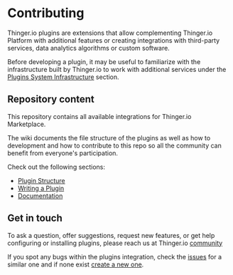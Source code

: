 
# Contributing

Thinger.io plugins are extensions that allow complementing Thinger.io Platform with additional features or creating integrations with third-party services, data analytics algorithms or custom software.

Before developing a plugin, it may be useful to familiarize with the infrastructure built by Thinger.io to work with additional services under the [Plugins System Infrastructure](/plugins-system-infrastructure) section.

## Repository content

This repository contains all available integrations for Thinger.io Marketplace.

The wiki documents the file structure of the plugins as well as how to development and how to contribute to this repo so all the community can benefit from everyone's participation.

Check out the following sections:

- [Plugin Structure](structure)
- [Writing a Plugin](writing-a-plugin)
- [Documentation](documentation)

## Get in touch

To ask a question, offer suggestions, request new features, or get help configuring or installing plugins, please reach us at Thinger.io [community](https://community.thinger.io)

If you spot any bugs within the plugins integration, check the [issues](https://github.com/thinger-io/plugins/issues) for a similar one and if none exist [create a new one](https://github.com/thinger-io/plugins/issues/new).
